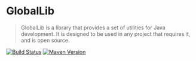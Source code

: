 # GlobalLib
> GlobalLib is a library that provides a set of utilities for Java development. It is designed to be used in any project that requires it, and is open source.

[![Build Status](https://jenkins.dorvak.com/job/Public/job/Libraries/job/GlobalLib/badge/icon)](https://jenkins.dorvak.com/job/Public/job/Libraries/job/GlobalLib/)
[![Maven Version](https://repository.dorvak.com/api/badge/latest/public/com/dorvak/GlobalLib)](https://repository.dorvak.com/#/public/com/dorvak/GlobalLib)
